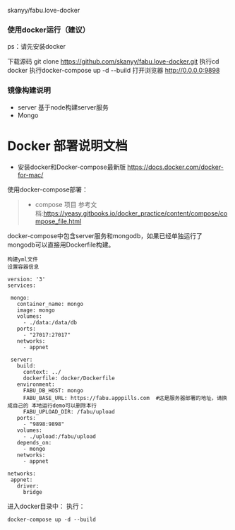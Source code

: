 skanyy/fabu.love-docker
### 使用docker运行（建议）
ps：请先安装docker

下载源码 git clone https://github.com/skanyy/fabu.love-docker.git
执行cd docker
执行docker-compose up -d --build
打开浏览器 http://0.0.0.0:9898

### 镜像构建说明

- server
    基于node构建server服务
- Mongo
    


# Docker 部署说明文档

- 安装docker和Docker-compose最新版
  https://docs.docker.com/docker-for-mac/

使用docker-compose部署：
>  - compose 项目
参考文档:https://yeasy.gitbooks.io/docker_practice/content/compose/compose_file.html

docker-compose中包含server服务和mongodb，如果已经单独运行了mongodb可以直接用Dockerfile构建。

 ```
构建yml文件
设置容器信息

version: '3'
services:

  mongo:
    container_name: mongo
    image: mongo
    volumes:
      - ./data:/data/db
    ports:
      - "27017:27017"
    networks:
      - appnet

  server:
    build:
      context: ../
      dockerfile: docker/Dockerfile
    environment:
      FABU_DB_HOST: mongo
      FABU_BASE_URL: https://fabu.apppills.com  #这是服务器部署的地址，请换成自己的 本地运行demo可以删除本行
      FABU_UPLOAD_DIR: /fabu/upload 
    ports: 
      - "9898:9898"
    volumes:
      - ./upload:/fabu/upload
    depends_on:
      - mongo
    networks:
      - appnet

networks:
  appnet:
    driver:
      bridge

 ```

进入docker目录中：
执行：
```
docker-compose up -d --build
```

